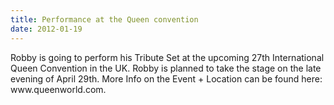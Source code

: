 ```yaml
---
title: Performance at the Queen convention
date: 2012-01-19
---
```


<p>Robby is going to perform his Tribute Set at the upcoming 27th International Queen Convention in the UK. Robby is planned to take the stage on the late evening of April 29th. More Info on the Event + Location can be found here: www.queenworld.com.</p>
</p>